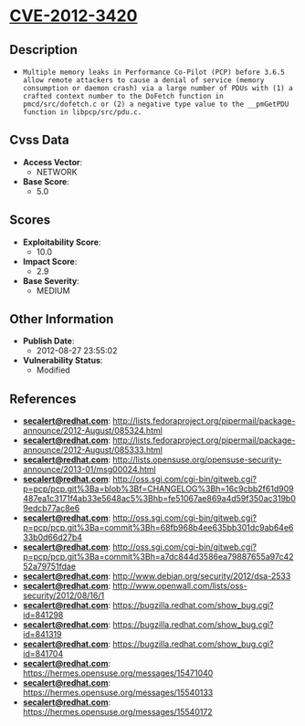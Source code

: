
# [CVE-2012-3420](https://cve.mitre.org/cgi-bin/cvename.cgi?name=CVE-2012-3420)

## Description

- `Multiple memory leaks in Performance Co-Pilot (PCP) before 3.6.5 allow remote attackers to cause a denial of service (memory consumption or daemon crash) via a large number of PDUs with (1) a crafted context number to the DoFetch function in pmcd/src/dofetch.c or (2) a negative type value to the __pmGetPDU function in libpcp/src/pdu.c.`

## Cvss Data

- **Access Vector**:
  - NETWORK
- **Base Score**:
  - 5.0

## Scores

- **Exploitability Score**:
  - 10.0
- **Impact Score**:
  - 2.9
- **Base Severity**:
  - MEDIUM

## Other Information

- **Publish Date**:
  - 2012-08-27 23:55:02
- **Vulnerability Status**:
  - Modified

## References

- **secalert@redhat.com**: http://lists.fedoraproject.org/pipermail/package-announce/2012-August/085324.html
- **secalert@redhat.com**: http://lists.fedoraproject.org/pipermail/package-announce/2012-August/085333.html
- **secalert@redhat.com**: http://lists.opensuse.org/opensuse-security-announce/2013-01/msg00024.html
- **secalert@redhat.com**: http://oss.sgi.com/cgi-bin/gitweb.cgi?p=pcp/pcp.git%3Ba=blob%3Bf=CHANGELOG%3Bh=16c9cbb2f61d909487ea1c3171f4ab33e5648ac5%3Bhb=fe51067ae869a4d59f350ac319b09edcb77ac8e6
- **secalert@redhat.com**: http://oss.sgi.com/cgi-bin/gitweb.cgi?p=pcp/pcp.git%3Ba=commit%3Bh=68fb968b4ee635bb301dc9ab64e633b0d66d27b4
- **secalert@redhat.com**: http://oss.sgi.com/cgi-bin/gitweb.cgi?p=pcp/pcp.git%3Ba=commit%3Bh=a7dc844d3586ea79887655a97c4252a79751fdae
- **secalert@redhat.com**: http://www.debian.org/security/2012/dsa-2533
- **secalert@redhat.com**: http://www.openwall.com/lists/oss-security/2012/08/16/1
- **secalert@redhat.com**: https://bugzilla.redhat.com/show_bug.cgi?id=841298
- **secalert@redhat.com**: https://bugzilla.redhat.com/show_bug.cgi?id=841319
- **secalert@redhat.com**: https://bugzilla.redhat.com/show_bug.cgi?id=841704
- **secalert@redhat.com**: https://hermes.opensuse.org/messages/15471040
- **secalert@redhat.com**: https://hermes.opensuse.org/messages/15540133
- **secalert@redhat.com**: https://hermes.opensuse.org/messages/15540172
